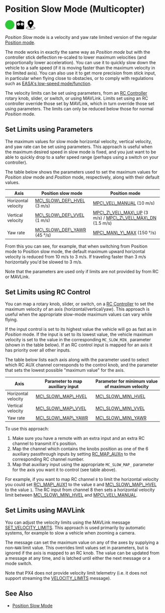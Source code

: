 # Position Slow Mode (Multicopter)

<Badge type="warning" text="main (PX4 v1.15)" />

<img src="../../assets/site/difficulty_easy.png" title="Easy to fly" width="30px" />&nbsp;<img src="../../assets/site/remote_control.svg" title="Manual/Remote control required" width="30px" />&nbsp;<img src="../../assets/site/position_fixed.svg" title="Position fix required (e.g. GPS)" width="30px" />

_Position Slow_ mode is a velocity and yaw rate limited version of the regular [Position mode](../flight_modes_mc/position.md).

The mode works in exactly the same way as _Position mode_ but with the controller stick deflection re-scaled to lower maximum velocities (and proportionally lower acceleration).
You can use it to quickly slow down the vehicle to a safe speed (if it is moving faster than the maximum velocity in the limited axis).
You can also use it to get more precision from stick input, in particular when flying close to obstacles, or to comply with regulations such as [EASA's low-speed mode/function](https://www.easa.europa.eu/en/light/topics/flying-drones-close-people).

The velocity limits can be set using parameters, from an [RC Controller](../getting_started/rc_transmitter_receiver.md) rotary knob, slider, or switch, or using MAVLink.
Limits set using an RC controller override those set by MAVLink, which in turn override those set using parameters.
The limits can only be reduced below those for normal _Position_ mode.

## Set Limits using Parameters

The maximum values for slow mode horizontal velocity, vertical velocity, and yaw rate can be set using parameters.
This approach is useful when the maximum desired speed in slow mode is fixed, and you just want to be able to quickly drop to a safer speed range (perhaps using a switch on your controller).

The table below shows the parameters used to set the maximum values for _Position slow_ mode and _Position_ mode, respectively, along with their default values.

| Axis                | Position slow mode                                     | Position mode                                                                                                         |
| ------------------- | ------------------------------------------------------ | --------------------------------------------------------------------------------------------------------------------- |
| Horizontal velocity | [MC\\_SLOW\\_DEF\\_HVEL][mc_slow_def_hvel] (3 m/s)  | [MPC\\_VEL\\_MANUAL][mpc_vel_manual] (10 m/s)                                                                       |
| Vertical velocity   | [MC\\_SLOW\\_DEF\\_VVEL][mc_slow_def_vvel] (1 m/s)  | [MPC\\_Z\\_VEL\\_MAX\\_UP][mpc_z_vel_max_up] (3 m/s) / [MPC\\_Z\\_VEL\\_MAX\\_DN][mpc_z_vel_max_dn] (1.5 m/s) |
| Yaw rate            | [MC\\_SLOW\\_DEF\\_YAWR][mc_slow_def_yawr] (45 °/s) | [MPC\\_MAN\\_Y\\_MAX][mpc_man_y_max] (150 °/s)                                                                     |

From this you can see, for example, that when switching from Position mode to Position slow mode, the default maximum upward horizontal velocity is reduced from 10 m/s to 3 m/s.
If traveling faster than 3 m/s horizontally you'd be slowed to 3 m/s.

Note that the parameters are used only if limits are not provided by from RC or MAVLink.

<!-- links used in table above -->

[mpc_vel_manual]: ../advanced_config/parameter_reference.md#MPC_VEL_MANUAL
[mc_slow_def_hvel]: ../advanced_config/parameter_reference.md#MC_SLOW_DEF_HVEL
[mpc_z_vel_max_up]: ../advanced_config/parameter_reference.md#MPC_Z_VEL_MAX_UP
[mpc_z_vel_max_dn]: ../advanced_config/parameter_reference.md#MPC_Z_VEL_MAX_DN
[mc_slow_def_vvel]: ../advanced_config/parameter_reference.md#MC_SLOW_DEF_VVEL
[mpc_man_y_max]: ../advanced_config/parameter_reference.md#MPC_MAN_Y_MAX
[mc_slow_def_yawr]: ../advanced_config/parameter_reference.md#MC_SLOW_DEF_YAWR

## Set Limits using RC Control

You can map a rotary knob, slider, or switch, on a [RC Controller](../getting_started/rc_transmitter_receiver.md) to set the maximum velocity of an axis (horizontal/vertical/yaw).
This approach is useful when the appropriate slow-mode maximum values can vary while flying.

If the input control is set to its highest value the vehicle will go as fast as in _Position_ mode.
If the input is set to its lowest value, the vehicle maximum velocity is set to the value in the corresponding `MC_SLOW_MIN_` parameter (shown in the table below).
If an RC control input is mapped for an axis it has priority over all other inputs.

The table below lists each axis along with the parameter used to select which RC AUX channel corresponds to the control knob, and the parameter that sets the lowest possible "maximum value" for the axis.

| Axis                | Parameter to map auxiliary input              | Parameter for minimum value of maximum velocity |
| ------------------- | --------------------------------------------- | ----------------------------------------------- |
| Horizontal velocity | [MC\\_SLOW\\_MAP\\_HVEL][mc_slow_map_hvel] | [MC\\_SLOW\\_MIN\\_HVEL][mc_slow_min_hvel]   |
| Vertical velocity   | [MC\\_SLOW\\_MAP\\_VVEL][mc_slow_map_vvel] | [MC\\_SLOW\\_MIN\\_VVEL][mc_slow_min_vvel]   |
| Yaw rate            | [MC\\_SLOW\\_MAP\\_YAWR][mc_slow_map_yawr] | [MC\\_SLOW\\_MIN\\_YAWR][mc_slow_min_yawr]   |

<!-- links used in table above -->

[mc_slow_map_hvel]: ../advanced_config/parameter_reference.md#MC_SLOW_MAP_HVEL
[mc_slow_min_hvel]: ../advanced_config/parameter_reference.md#MC_SLOW_MIN_HVEL
[mc_slow_map_vvel]: ../advanced_config/parameter_reference.md#MC_SLOW_MAP_VVEL
[mc_slow_min_vvel]: ../advanced_config/parameter_reference.md#MC_SLOW_MIN_VVEL
[mc_slow_map_yawr]: ../advanced_config/parameter_reference.md#MC_SLOW_MAP_YAWR
[mc_slow_min_yawr]: ../advanced_config/parameter_reference.md#MC_SLOW_MIN_YAWR

To use this approach:

1. Make sure you have a remote with an extra input and an extra RC channel to transmit it's position.
2. Map the channel which contains the knobs position as one of the 6 auxiliary passthrough inputs by setting [RC_MAP_AUXn](../advanced_config/parameter_reference.md#RC_MAP_AUX1) to the corresponding RC channel number.
3. Map that auxiliary input using the appropriate `MC_SLOW_MAP_` parameter for the axis you want it to control (see table above).

For example, if you want to map RC channel `8` to limit the horizontal velocity you could set [RC\\_MAP\\_AUX1](../advanced_config/parameter_reference.md#RC_MAP_AUX1) to the value `8` and [MC\\_SLOW\\_MAP\\_HVEL][mc_slow_map_hvel] to the value `1`.
The RC input from channel 8 then sets a horizontal velocity limit between [MC\\_SLOW\\_MIN\\_HVEL][mc_slow_min_hvel] and [MPC\\_VEL\\_MANUAL][mpc_vel_manual].

## Set Limits using MAVLink

You can adjust the velocity limits using the MAVLink message [SET_VELOCITY_LIMITS](https://mavlink.io/en/messages/development.html#SET_VELOCITY_LIMITS).
This approach is used primarily by automatic systems, for example to slow a vehicle when zooming a camera.

The message can set the maximum value on any of the axes by supplying a non-`NAN` limit value.
This overrides limit values set in parameters, but is ignored if the axis is mapped to an RC knob.
The value can be updated from a message at any time, and is latched until either the next message or a mode switch.

Note that PX4 does not provide velocity limit telemetry (i.e. it does not support streaming the [VELOCITY_LIMITS](https://mavlink.io/en/messages/development.html#VELOCITY_LIMITS) message).

## See Also

- [Position Slow Mode](../flight_modes_mc/position.md)
